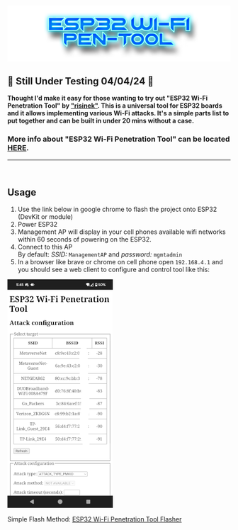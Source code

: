![Header](Images/esppt.png)
<br>

## 🌟 Still Under Testing 04/04/24 🌟

<b>Thought I'd make it easy for those wanting to try out "ESP32 Wi-Fi Penetration Tool" by <a href="https://github.com/risinek/esp32-wifi-penetration-tool">"risinek"</a>. This is a universal tool for ESP32 boards  and it allows implementing various Wi-Fi attacks. It's a simple parts list to put together and can be built in under 20 mins without a case. <br> </b>
  
### More info about "ESP32 Wi-Fi Penetration Tool" can be located <a href="https://github.com/risinek/esp32-wifi-penetration-tool">HERE</a>.  
  

  <hr>
  <br>

  ## Usage
1. Use the link below in google chrome to flash the project onto ESP32 (DevKit or module)
1. Power ESP32
1. Management AP will display in your cell phones available wifi networks within 60 seconds of powering on the ESP32.
1. Connect to this AP\
By default: 
*SSID:* `ManagementAP` and *password:* `mgmtadmin`
1. In a browser like brave or chrome on cell phone open `192.168.4.1` and you should see a web client to configure and control tool like this:

![Web client UI](Images/ui-img.png)
  
Simple Flash Method: <a href=https://atomnft.github.io/ESP32-Wi-Fi-Penetration-Tool/flash0.html>ESP32 Wi-Fi Penetration Tool Flasher</a>